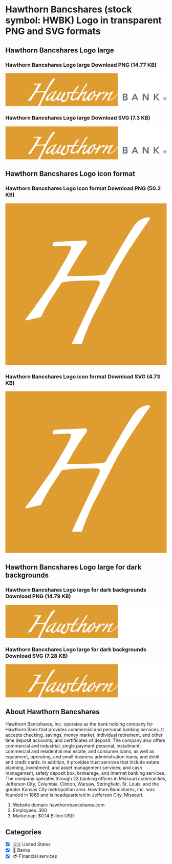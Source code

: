 # Hawthorn Bancshares (stock symbol: HWBK) Logo in transparent PNG and SVG formats

## Hawthorn Bancshares Logo large

### Hawthorn Bancshares Logo large Download PNG (14.77 KB)

![Hawthorn Bancshares Logo large Download PNG (14.77 KB)](/img/orig/HWBK_BIG-879eceee.png)

### Hawthorn Bancshares Logo large Download SVG (7.3 KB)

![Hawthorn Bancshares Logo large Download SVG (7.3 KB)](/img/orig/HWBK_BIG-5612518c.svg)

## Hawthorn Bancshares Logo icon format

### Hawthorn Bancshares Logo icon format Download PNG (50.2 KB)

![Hawthorn Bancshares Logo icon format Download PNG (50.2 KB)](/img/orig/HWBK-a244b035.png)

### Hawthorn Bancshares Logo icon format Download SVG (4.73 KB)

![Hawthorn Bancshares Logo icon format Download SVG (4.73 KB)](/img/orig/HWBK-10fa88df.svg)

## Hawthorn Bancshares Logo large for dark backgrounds

### Hawthorn Bancshares Logo large for dark backgrounds Download PNG (14.79 KB)

![Hawthorn Bancshares Logo large for dark backgrounds Download PNG (14.79 KB)](/img/orig/HWBK_BIG.D-22ee1763.png)

### Hawthorn Bancshares Logo large for dark backgrounds Download SVG (7.28 KB)

![Hawthorn Bancshares Logo large for dark backgrounds Download SVG (7.28 KB)](/img/orig/HWBK_BIG.D-beca2b94.svg)

## About Hawthorn Bancshares

Hawthorn Bancshares, Inc. operates as the bank holding company for Hawthorn Bank that provides commercial and personal banking services. It accepts checking, savings, money market, individual retirement, and other time deposit accounts; and certificates of deposit. The company also offers commercial and industrial, single payment personal, installment, commercial and residential real estate, and consumer loans, as well as equipment, operating, and small business administration loans; and debit and credit cards. In addition, it provides trust services that include estate planning, investment, and asset management services; and cash management, safety deposit box, brokerage, and Internet banking services. The company operates through 23 banking offices in Missouri communities, Jefferson City, Columbia, Clinton, Warsaw, Springfield, St. Louis, and the greater Kansas City metropolitan area. Hawthorn Bancshares, Inc. was founded in 1865 and is headquartered in Jefferson City, Missouri.

1. Website domain: hawthornbancshares.com
2. Employees: 300
3. Marketcap: $0.14 Billion USD


## Categories
- [x] 🇺🇸 United States
- [x] 🏦 Banks
- [x] 💳 Financial services
